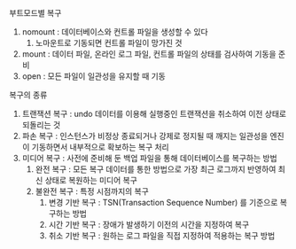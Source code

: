 부트모드별 복구
1. nomount : 데이터베이스와 컨트롤 파일을 생성할 수 있다
	1. 노마운트로 기동되면 컨트롤 파일이 망가진 것
2. mount : 데이터 파일, 온라인 로그 파일, 컨트롤 파일의 상태를 검사하여 기동을 준비
3. open : 모든 파일이 일관성을 유지할 때 기동

복구의 종류
1. 트랜잭션 복구 : undo 데이터를 이용해 실행중인 트랜잭션을 취소하여 이전 상태로 되돌리는 것
2. 파손 복구 : 인스턴스가 비정상 종료되거나 강제로 정지될 때 깨지는 일관성을 엔진이 기동하면서 내부적으로 확보하는 복구 처리
3. 미디어 복구 : 사전에 준비해 둔 백업 파일을 통해 데이터베이스를 복구하는 방법
	1. 완전 복구 : 모든 복구 데이터를 통한 방법으로 가장 최근 로그까지 반영하여 최신 상태로 복원하는 미디어 복구
	2. 불완전 복구 : 특정 시점까지의 복구
		1. 변경 기반 복구 : TSN(Transaction Sequence Number) 를 기준으로 복구하는 방법
		2. 시간 기반 복구 : 장애가 발생하기 이전의 시간을 지정하여 복구
		3. 취소 기반 복구 : 원하는 로그 파일을 직접 지정하여 적용하는 복구 방법
			
